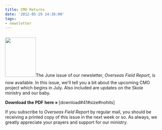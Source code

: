 ```yaml
---
title: CMO Returns
date: '2012-05-29 14:36:00'
tags:
- newsletter
---
```


<img class="alignleft size-full wp-image-1536" style="margin-top: 10px; margin-bottom: 10px;" title="OFR-June-2012-1" src="https://s3.amazonaws.com/images.ofreport.com/2012/05/OFR-June-2012-1.jpg" alt="" width="100" height="129" />The June issue of our newsletter, *Overseas Field Report*, is now available. In this issue, we'll tell you a bit about the upcoming CMO project which begins in July. Also included are updates on the Skole ministry and our baby.

<strong><strong>Download the PDF here »</strong> </strong>[download#41#size#nohits]

If you subscribe to *Overseas Field Report* by regular mail, you should be receiving a printed copy of this issue in the next week or so. As always, we greatly appreciate your prayers and support for our ministry.
